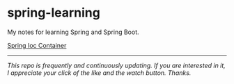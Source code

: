 # spring-learning

My notes for learning Spring and Spring Boot.

[Spring Ioc Container](./notes/Spring-IoC-Container/Spring-IoC-Container.md)

---

*This repo is frequently and continuously updating. If you are interested in it, I appreciate your click of the like and the watch button. Thanks.*
